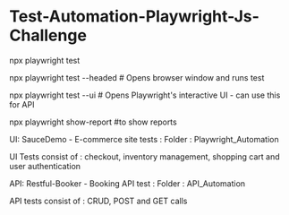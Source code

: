 # Test-Automation-Playwright-Js-Challenge

npx playwright test 

npx playwright test --headed         # Opens browser window and runs test

npx playwright test --ui             # Opens Playwright's interactive UI - can use this for API

npx playwright show-report           #to show reports 

UI: SauceDemo - E-commerce site tests : Folder : Playwright_Automation 

UI Tests consist of : checkout, inventory management, shopping cart and user authentication

API: Restful-Booker - Booking API test : Folder : API_Automation 

API tests consist of : CRUD, POST and GET calls
